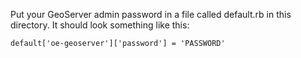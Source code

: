 Put your GeoServer admin password in a file called default.rb in this 
directory. It should look something like this:

    default['oe-geoserver']['password'] = 'PASSWORD'
